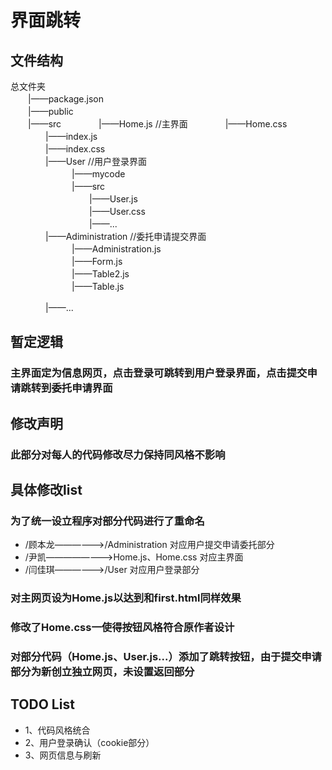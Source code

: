 # 界面跳转
## 文件结构
总文件夹　　  
　　|——package.json  
　　|——public  
　　|——src
　　　　|——Home.js //主界面 
　　　　|——Home.css
　　　　|——index.js  
　　　　|——index.css    
　　　　|——User //用户登录界面   
　　　　　　　|——mycode  
　　　　　　　|——src  
　　　　　　　　　|——User.js  
　　　　　　　　　|——User.css  
　　　　　　　　　|——...  
　　　　|——Adiministration //委托申请提交界面  
　　　　　　　|——Administration.js  
　　　　　　　|——Form.js  
　　　　　　　|——Table2.js  
　　　　　　　|——Table.js    
 
　　　　|——...  
## 暂定逻辑
### 主界面定为信息网页，点击登录可跳转到用户登录界面，点击提交申请跳转到委托申请界面
## 修改声明
### 此部分对每人的代码修改尽力保持同风格不影响
## 具体修改list
### 为了统一设立程序对部分代码进行了重命名
* /顾本龙——————>/Administration 对应用户提交申请委托部分
* /尹凯————————>Home.js、Home.css 对应主界面
* /闫佳琪——————>/User 对应用户登录部分
### 对主网页设为Home.js以达到和first.html同样效果
### 修改了Home.css一使得按钮风格符合原作者设计
### 对部分代码（Home.js、User.js...）添加了跳转按钮，由于提交申请部分为新创立独立网页，未设置返回部分
## TODO List
*  1、代码风格统合
*  2、用户登录确认（cookie部分）
*  3、网页信息与刷新